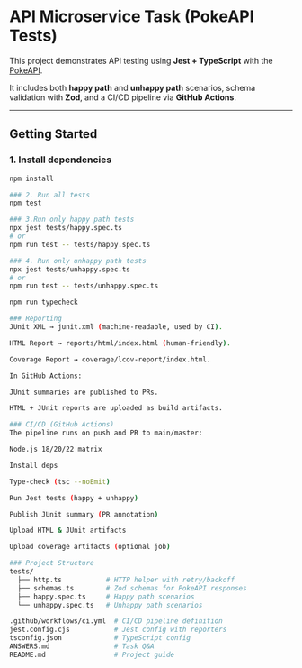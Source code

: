 # API Microservice Task (PokeAPI Tests)

This project demonstrates API testing using **Jest + TypeScript** with the [PokeAPI](https://pokeapi.co).  

It includes both **happy path** and **unhappy path** scenarios, schema validation with **Zod**, and a CI/CD pipeline via **GitHub Actions**.

---

## Getting Started

### 1. Install dependencies
```bash
npm install

### 2. Run all tests
npm test

### 3.Run only happy path tests
npx jest tests/happy.spec.ts
# or
npm run test -- tests/happy.spec.ts

### 4. Run only unhappy path tests
npx jest tests/unhappy.spec.ts
# or
npm run test -- tests/unhappy.spec.ts

npm run typecheck

### Reporting
JUnit XML → junit.xml (machine-readable, used by CI).

HTML Report → reports/html/index.html (human-friendly).

Coverage Report → coverage/lcov-report/index.html.

In GitHub Actions:

JUnit summaries are published to PRs.

HTML + JUnit reports are uploaded as build artifacts.

### CI/CD (GitHub Actions)
The pipeline runs on push and PR to main/master:

Node.js 18/20/22 matrix

Install deps

Type-check (tsc --noEmit)

Run Jest tests (happy + unhappy)

Publish JUnit summary (PR annotation)

Upload HTML & JUnit artifacts

Upload coverage artifacts (optional job)

### Project Structure
tests/
  ├── http.ts           # HTTP helper with retry/backoff
  ├── schemas.ts        # Zod schemas for PokeAPI responses
  ├── happy.spec.ts     # Happy path scenarios
  └── unhappy.spec.ts   # Unhappy path scenarios

.github/workflows/ci.yml  # CI/CD pipeline definition
jest.config.cjs           # Jest config with reporters
tsconfig.json             # TypeScript config
ANSWERS.md                # Task Q&A
README.md                 # Project guide
